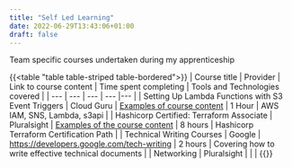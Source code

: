 ```yaml
---
title: "Self Led Learning"
date: 2022-06-29T13:43:06+01:00
draft: false
---
```


Team specific courses undertaken during my apprenticeship

{{<table "table table-striped table-bordered">}}
| Course title | Provider | Link to course content | Time spent completing | Tools and Technologies covered |
| --- | --- | --- | --- |--- |
| Setting Up Lambda Functions with S3 Event Triggers | Cloud Guru | [Examples of course content](/posts/self-led-learning-examples) | 1 Hour | AWS IAM, SNS, Lambda, s3api |
| Hashicorp Certified: Terraform Associate | Pluralsight | [Examples of the course content](/posts/self-led-learning-examples) | 8 hours | Hashicorp Terraform Certification Path |
| Technical Writing Courses | Google | <https://developers.google.com/tech-writing> | 2 hours | Covering how to write effective technical documents |
| Networking | Pluralsight | | |
{{</table>}}
